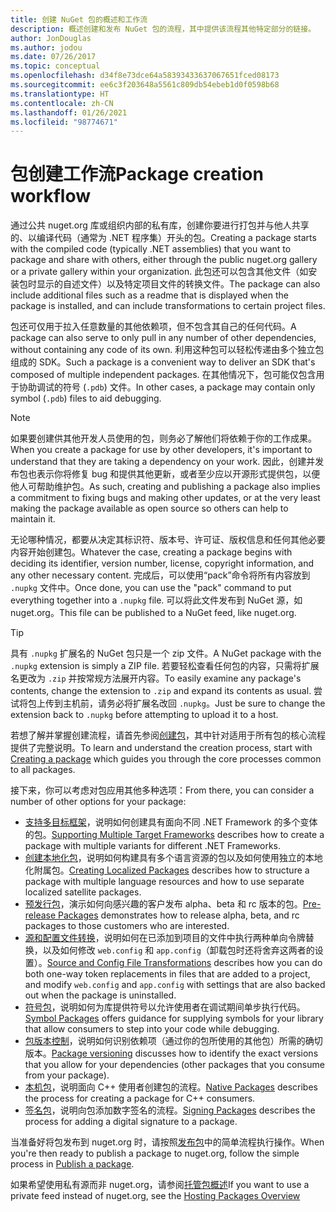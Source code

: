 ```yaml
---
title: 创建 NuGet 包的概述和工作流
description: 概述创建和发布 NuGet 包的流程，其中提供该流程其他特定部分的链接。
author: JonDouglas
ms.author: jodou
ms.date: 07/26/2017
ms.topic: conceptual
ms.openlocfilehash: d34f8e73dce64a58393433637067651fced08173
ms.sourcegitcommit: ee6c3f203648a5561c809db54ebeb1d0f0598b68
ms.translationtype: HT
ms.contentlocale: zh-CN
ms.lasthandoff: 01/26/2021
ms.locfileid: "98774671"
---
```

# <a name="package-creation-workflow"></a><span data-ttu-id="de750-103">包创建工作流</span><span class="sxs-lookup"><span data-stu-id="de750-103">Package creation workflow</span></span>

<span data-ttu-id="de750-104">通过公共 nuget.org 库或组织内部的私有库，创建你要进行打包并与他人共享的、以编译代码（通常为 .NET 程序集）开头的包。</span><span class="sxs-lookup"><span data-stu-id="de750-104">Creating a package starts with the compiled code (typically .NET assemblies) that you want to package and share with others, either through the public nuget.org gallery or a private gallery within your organization.</span></span> <span data-ttu-id="de750-105">此包还可以包含其他文件（如安装包时显示的自述文件）以及特定项目文件的转换文件。</span><span class="sxs-lookup"><span data-stu-id="de750-105">The package can also include additional files such as a readme that is displayed when the package is installed, and can include transformations to certain project files.</span></span>

<span data-ttu-id="de750-106">包还可仅用于拉入任意数量的其他依赖项，但不包含其自己的任何代码。</span><span class="sxs-lookup"><span data-stu-id="de750-106">A package can also serve to only pull in any number of other dependencies, without containing any code of its own.</span></span> <span data-ttu-id="de750-107">利用这种包可以轻松传递由多个独立包组成的 SDK。</span><span class="sxs-lookup"><span data-stu-id="de750-107">Such a package is a convenient way to deliver an SDK that's composed of multiple independent packages.</span></span> <span data-ttu-id="de750-108">在其他情况下，包可能仅包含用于协助调试的符号 (`.pdb`) 文件。</span><span class="sxs-lookup"><span data-stu-id="de750-108">In other cases, a package may contain only symbol (`.pdb`) files to aid debugging.</span></span>

> [!Note]
> <span data-ttu-id="de750-109">如果要创建供其他开发人员使用的包，则务必了解他们将依赖于你的工作成果。</span><span class="sxs-lookup"><span data-stu-id="de750-109">When you create a package for use by other developers, it's important to understand that they are taking a dependency on your work.</span></span> <span data-ttu-id="de750-110">因此，创建并发布包也表示你将修复 bug 和提供其他更新，或者至少应以开源形式提供包，以便他人可帮助维护包。</span><span class="sxs-lookup"><span data-stu-id="de750-110">As such, creating and publishing a package also implies a commitment to fixing bugs and making other updates, or at the very least making the package available as open source so others can help to maintain it.</span></span>

<span data-ttu-id="de750-111">无论哪种情况，都要从决定其标识符、版本号、许可证、版权信息和任何其他必要内容开始创建包。</span><span class="sxs-lookup"><span data-stu-id="de750-111">Whatever the case, creating a package begins with deciding its identifier, version number, license, copyright information, and any other necessary content.</span></span> <span data-ttu-id="de750-112">完成后，可以使用“pack”命令将所有内容放到 `.nupkg` 文件中。</span><span class="sxs-lookup"><span data-stu-id="de750-112">Once done, you can use the "pack" command to put everything together into a `.nupkg` file.</span></span> <span data-ttu-id="de750-113">可以将此文件发布到 NuGet 源，如 nuget.org。</span><span class="sxs-lookup"><span data-stu-id="de750-113">This file can be published to a NuGet feed, like nuget.org.</span></span>

> [!Tip]
> <span data-ttu-id="de750-114">具有 `.nupkg` 扩展名的 NuGet 包只是一个 zip 文件。</span><span class="sxs-lookup"><span data-stu-id="de750-114">A NuGet package with the `.nupkg` extension is simply a ZIP file.</span></span> <span data-ttu-id="de750-115">若要轻松查看任何包的内容，只需将扩展名更改为 `.zip` 并按常规方法展开内容。</span><span class="sxs-lookup"><span data-stu-id="de750-115">To easily examine any package's contents, change the extension to `.zip` and expand its contents as usual.</span></span> <span data-ttu-id="de750-116">尝试将包上传到主机前，请务必将扩展名改回 `.nupkg`。</span><span class="sxs-lookup"><span data-stu-id="de750-116">Just be sure to change the extension back to `.nupkg` before attempting to upload it to a host.</span></span>

<span data-ttu-id="de750-117">若想了解并掌握创建流程，请首先参阅[创建包](../create-packages/creating-a-package.md)，其中针对适用于所有包的核心流程提供了完整说明。</span><span class="sxs-lookup"><span data-stu-id="de750-117">To learn and understand the creation process, start with [Creating a package](../create-packages/creating-a-package.md) which guides you through the core processes common to all packages.</span></span>

<span data-ttu-id="de750-118">接下来，你可以考虑对包应用其他多种选项：</span><span class="sxs-lookup"><span data-stu-id="de750-118">From there, you can consider a number of other options for your package:</span></span>

- <span data-ttu-id="de750-119">[支持多目标框架](../create-packages/supporting-multiple-target-frameworks.md)，说明如何创建具有面向不同 .NET Framework 的多个变体的包。</span><span class="sxs-lookup"><span data-stu-id="de750-119">[Supporting Multiple Target Frameworks](../create-packages/supporting-multiple-target-frameworks.md) describes how to create a package with multiple variants for different .NET Frameworks.</span></span>
- <span data-ttu-id="de750-120">[创建本地化包](../create-packages/creating-localized-packages.md)，说明如何构建具有多个语言资源的包以及如何使用独立的本地化附属包。</span><span class="sxs-lookup"><span data-stu-id="de750-120">[Creating Localized Packages](../create-packages/creating-localized-packages.md) describes how to structure a package with multiple language resources and how to use separate localized satellite packages.</span></span>
- <span data-ttu-id="de750-121">[预发行包](../create-packages/prerelease-packages.md)，演示如何向感兴趣的客户发布 alpha、beta 和 rc 版本的包。</span><span class="sxs-lookup"><span data-stu-id="de750-121">[Pre-release Packages](../create-packages/prerelease-packages.md) demonstrates how to release alpha, beta, and rc packages to those customers who are interested.</span></span>
- <span data-ttu-id="de750-122">[源和配置文件转换](../create-packages/source-and-config-file-transformations.md)，说明如何在已添加到项目的文件中执行两种单向令牌替换，以及如何修改 `web.config` 和 `app.config`（卸载包时还将舍弃这两者的设置）。</span><span class="sxs-lookup"><span data-stu-id="de750-122">[Source and Config File Transformations](../create-packages/source-and-config-file-transformations.md) describes how you can do both one-way token replacements in files that are added to a project, and modify `web.config` and `app.config` with settings that are also backed out when the package is uninstalled.</span></span>
- <span data-ttu-id="de750-123">[符号包](../create-packages/symbol-packages-snupkg.md)，说明如何为库提供符号以允许使用者在调试期间单步执行代码。</span><span class="sxs-lookup"><span data-stu-id="de750-123">[Symbol Packages](../create-packages/symbol-packages-snupkg.md) offers guidance for supplying symbols for your library that allow consumers to step into your code while debugging.</span></span>
- <span data-ttu-id="de750-124">[包版本控制](../concepts/package-versioning.md)，说明如何识别依赖项（通过你的包所使用的其他包）所需的确切版本。</span><span class="sxs-lookup"><span data-stu-id="de750-124">[Package versioning](../concepts/package-versioning.md) discusses how to identify the exact versions that you allow for your dependencies (other packages that you consume from your package).</span></span>
- <span data-ttu-id="de750-125">[本机包](../guides/native-packages.md)，说明面向 C++ 使用者创建包的流程。</span><span class="sxs-lookup"><span data-stu-id="de750-125">[Native Packages](../guides/native-packages.md) describes the process for creating a package for C++ consumers.</span></span>
- <span data-ttu-id="de750-126">[签名包](../create-packages/sign-a-package.md)，说明向包添加数字签名的流程。</span><span class="sxs-lookup"><span data-stu-id="de750-126">[Signing Packages](../create-packages/sign-a-package.md) describes the process for adding a digital signature to a package.</span></span>

<span data-ttu-id="de750-127">当准备好将包发布到 nuget.org 时，请按照[发布包](../nuget-org/publish-a-package.md)中的简单流程执行操作。</span><span class="sxs-lookup"><span data-stu-id="de750-127">When you're then ready to publish a package to nuget.org, follow the simple process in [Publish a package](../nuget-org/publish-a-package.md).</span></span>

<span data-ttu-id="de750-128">如果希望使用私有源而非 nuget.org，请参阅[托管包概述](../hosting-packages/overview.md)</span><span class="sxs-lookup"><span data-stu-id="de750-128">If you want to use a private feed instead of nuget.org, see the [Hosting Packages Overview](../hosting-packages/overview.md)</span></span>
